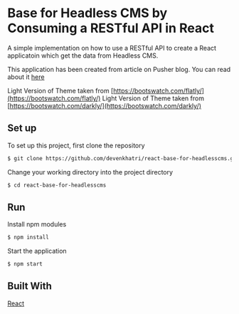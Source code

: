 # Base for Headless CMS by Consuming a RESTful API in React
A simple implementation on how to use a RESTful API to create a React applicatoin which get the data from Headless CMS.

This application has been created from article on Pusher blog. You can read about it [here](https://pusher.com/tutorials/consume-restful-api-react)

Light Version of Theme taken from [https://bootswatch.com/flatly/](https://bootswatch.com/flatly/)
Light Version of Theme taken from [https://bootswatch.com/darkly/](https://bootswatch.com/darkly/)

## Set up
To set up this project, first clone the repository
```bash
$ git clone https://github.com/devenkhatri/react-base-for-headlesscms.git
```

Change your working directory into the project directory
```bash
$ cd react-base-for-headlesscms
```
## Run

Install npm modules
```bash
$ npm install
```

Start the application
```bash
$ npm start
```

## Built With
[React](https://github.com/facebook/create-react-app) 
